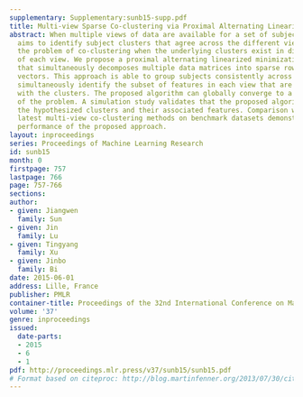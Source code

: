 ```yaml
---
supplementary: Supplementary:sunb15-supp.pdf
title: Multi-view Sparse Co-clustering via Proximal Alternating Linearized Minimization
abstract: When multiple views of data are available for a set of subjects, co-clustering
  aims to identify subject clusters that agree across the different views. We explore
  the problem of co-clustering when the underlying clusters exist in different subspaces
  of each view. We propose a proximal alternating linearized minimization algorithm
  that simultaneously decomposes multiple data matrices into sparse row and columns
  vectors. This approach is able to group subjects consistently across the views and
  simultaneously identify the subset of features in each view that are associated
  with the clusters. The proposed algorithm can globally converge to a critical point
  of the problem. A simulation study validates that the proposed algorithm can identify
  the hypothesized clusters and their associated features. Comparison with several
  latest multi-view co-clustering methods on benchmark datasets demonstrates the superior
  performance of the proposed approach.
layout: inproceedings
series: Proceedings of Machine Learning Research
id: sunb15
month: 0
firstpage: 757
lastpage: 766
page: 757-766
sections: 
author:
- given: Jiangwen
  family: Sun
- given: Jin
  family: Lu
- given: Tingyang
  family: Xu
- given: Jinbo
  family: Bi
date: 2015-06-01
address: Lille, France
publisher: PMLR
container-title: Proceedings of the 32nd International Conference on Machine Learning
volume: '37'
genre: inproceedings
issued:
  date-parts:
  - 2015
  - 6
  - 1
pdf: http://proceedings.mlr.press/v37/sunb15/sunb15.pdf
# Format based on citeproc: http://blog.martinfenner.org/2013/07/30/citeproc-yaml-for-bibliographies/
---
```

